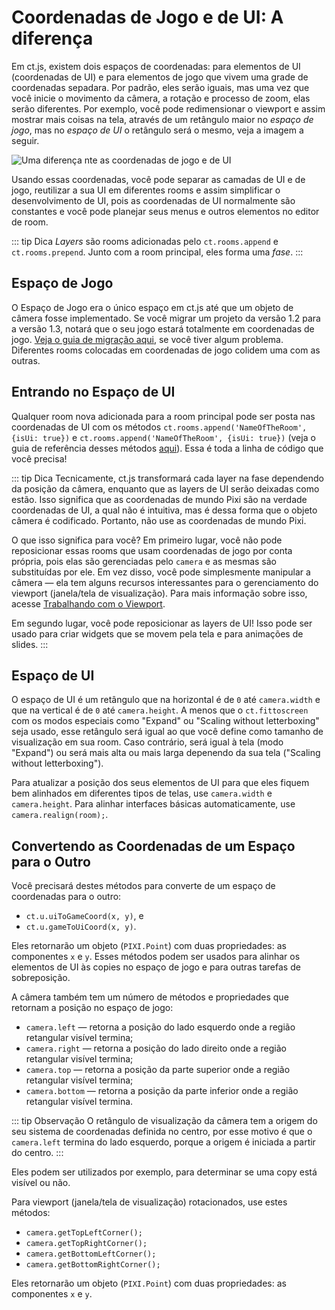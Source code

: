 # Coordenadas de Jogo e de UI: A diferença

Em ct.js, existem dois espaços de coordenadas: para elementos de UI (coordenadas de UI) e para elementos de jogo que vivem uma grade de coordenadas sepadara. Por padrão, eles serão iguais, mas uma vez que você inicie o movimento da câmera, a rotação e processo de zoom, elas serão diferentes. Por exemplo, você pode redimensionar o viewport e assim mostrar mais coisas na tela, através de um retângulo maior no *espaço de jogo*, mas no *espaço de UI* o retângulo será o mesmo, veja a imagem a seguir.

![Uma diferença nte as coordenadas de jogo e de UI](../images/GameCoordsUICoordsGraphic.png)

Usando essas coordenadas, você pode separar as camadas de UI e de jogo, reutilizar a sua UI em diferentes rooms e assim simplificar o desenvolvimento de UI, pois as coordenadas de UI normalmente são constantes e você pode planejar seus menus e outros elementos no editor de room.

::: tip Dica
*Layers* são rooms adicionadas pelo `ct.rooms.append` e `ct.rooms.prepend`. Junto com a room principal, eles forma uma *fase*.
:::

## Espaço de Jogo

O Espaço de Jogo era o único espaço em ct.js até que um objeto de câmera fosse implementado. Se você migrar um projeto da versão 1.2 para a versão 1.3, notará que o seu jogo estará totalmente em coordenadas de jogo. [Veja o guia de migração aqui](/migration-1.2to1.3.html), se você tiver algum problema. Diferentes rooms colocadas em coordenadas de jogo colidem uma com as outras.

## Entrando no Espaço de UI

Qualquer room nova adicionada para a room principal pode ser posta nas coordenadas de UI com os métodos `ct.rooms.append('NameOfTheRoom', {isUi: true})` e `ct.rooms.append('NameOfTheRoom', {isUi: true})` (veja o guia de referência desses métodos [aqui](/ct.rooms.html)). Essa é toda a linha de código que você precisa!

::: tip Dica
Tecnicamente, ct.js transformará cada layer na fase dependendo da posição da câmera, enquanto que as layers de UI serão deixadas como estão. Isso significa que as coordenadas de mundo Pixi são na verdade coordenadas de UI, a qual não é intuitiva, mas é dessa forma que o objeto câmera é codificado. Portanto, não use as coordenadas de mundo Pixi.

O que isso significa para você? Em primeiro lugar, você não pode reposicionar essas rooms que usam coordenadas de jogo por conta própria, pois elas são gerenciadas pelo `camera` e as mesmas são substituídas por ele. Em vez disso, você pode simplesmente manipular a câmera — ela tem alguns recursos interessantes para o gerenciamento do viewport (janela/tela de visualização). Para mais informação sobre isso, acesse [Trabalhando com o Viewport](/tips-n-tricks/viewport-management.md).

Em segundo lugar, você pode reposicionar as layers de UI! Isso pode ser usado para criar widgets que se movem pela tela e para animações de slides.
:::

## Espaço de UI

O espaço de UI é um retângulo que na horizontal é de `0` até `camera.width` e que na vertical é de `0` até `camera.height`. A menos que o `ct.fittoscreen` com os modos especiais como "Expand" ou "Scaling without letterboxing" seja usado, esse retângulo será igual ao que você define como tamanho de visualização em sua room. Caso contrário, será igual à tela (modo "Expand") ou será mais alta ou mais larga depenendo da sua tela ("Scaling without letterboxing").

Para atualizar a posição dos seus elementos de UI para que eles fiquem bem alinhados em diferentes tipos de telas, use `camera.width` e `camera.height`. Para alinhar interfaces básicas automaticamente, use `camera.realign(room);`.

## Convertendo as Coordenadas de um Espaço para o Outro

Você precisará destes métodos para converte de um espaço de coordenadas para o outro:

* `ct.u.uiToGameCoord(x, y)`, e
* `ct.u.gameToUiCoord(x, y)`.

Eles retornarão um objeto (`PIXI.Point`) com duas propriedades: as componentes `x` e `y`. Esses métodos podem ser usados para alinhar os elementos de UI às copies no espaço de jogo e para outras tarefas de sobreposição.

A câmera também tem um número de métodos e propriedades que retornam a posição no espaço de jogo:

* `camera.left` — retorna a posição do lado esquerdo onde a região retangular visível termina;
* `camera.right` — retorna a posição do lado direito onde a região retangular visível termina;
* `camera.top` — retorna a posição da parte superior onde a região retangular visível termina;
* `camera.bottom` — retorna a posição da parte inferior onde a região retangular visível termina.

::: tip Observação
O retângulo de visualização da câmera tem a origem do seu sistema de coordenadas definida no centro, por esse motivo é que o `camera.left` termina do lado esquerdo, porque a origem é iniciada a partir do centro.
:::

Eles podem ser utilizados por exemplo, para determinar se uma copy está visível ou não.

Para viewport (janela/tela de visualização) rotacionados, use estes métodos:

* `camera.getTopLeftCorner();`
* `camera.getTopRightCorner();`
* `camera.getBottomLeftCorner();`
* `camera.getBottomRightCorner();`

Eles retornarão um objeto (`PIXI.Point`) com duas propriedades: as componentes `x` e `y`.